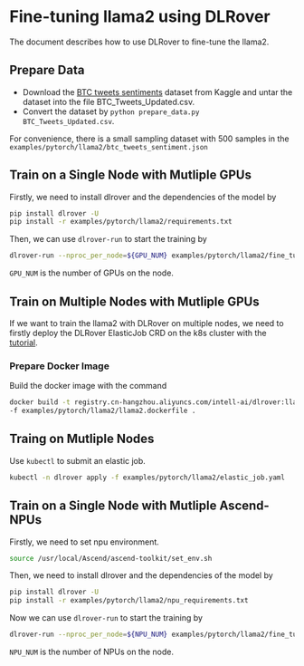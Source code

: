 # Fine-tuning llama2 using DLRover

The document describes how to use DLRover to fine-tune the llama2.

## Prepare Data

- Download the [BTC tweets sentiments](https://www.kaggle.com/datasets/aisolutions353/btc-tweets-sentiment)
dataset from Kaggle and untar the dataset into the file BTC_Tweets_Updated.csv.
- Convert the dataset by `python prepare_data.py BTC_Tweets_Updated.csv`.

For convenience, there is a small sampling dataset with 500 samples
in the `examples/pytorch/llama2/btc_tweets_sentiment.json`

## Train on a Single Node with Mutliple GPUs

Firstly, we need to install dlrover and the dependencies of the model by

```bash
pip install dlrover -U
pip install -r examples/pytorch/llama2/requirements.txt
```

Then, we can use `dlrover-run` to start the training by

```bash
dlrover-run --nproc_per_node=${GPU_NUM} examples/pytorch/llama2/fine_tuning.py 
```

`GPU_NUM` is the number of GPUs on the node.

## Train on Multiple Nodes with Mutliple GPUs

If we want to train the llama2 with DLRover on multiple nodes, we need to firstly
deploy the DLRover ElasticJob CRD on the k8s cluster with the
[tutorial](../../../docs/tutorial/torch_elasticjob_on_k8s.md).

### Prepare Docker Image

Build the docker image with the command

```bash
docker build -t registry.cn-hangzhou.aliyuncs.com/intell-ai/dlrover:llama-finetuning \
-f examples/pytorch/llama2/llama2.dockerfile .
```

## Traing on Mutliple Nodes

Use `kubectl` to submit an elastic job.

```bash
kubectl -n dlrover apply -f examples/pytorch/llama2/elastic_job.yaml
```

## Train on a Single Node with Mutliple Ascend-NPUs

Firstly, we need to set npu environment.

```bash
source /usr/local/Ascend/ascend-toolkit/set_env.sh
```

Then, we need to install dlrover and the dependencies of the model by

```bash
pip install dlrover -U
pip install -r examples/pytorch/llama2/npu_requirements.txt
```

Now we can use `dlrover-run` to start the training by

```bash
dlrover-run --nproc_per_node=${NPU_NUM} examples/pytorch/llama2/fine_tuning.py 
```

`NPU_NUM` is the number of NPUs on the node.
